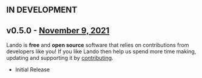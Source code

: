## IN DEVELOPMENT

## v0.5.0 - [November 9, 2021](https://github.com/lando/mysql/releases/tag/v0.5.0)

Lando is **free** and **open source** software that relies on contributions from developers like you! If you like Lando then help us spend more time making, updating and supporting it by [contributing](https://github.com/sponsors/lando).

* Initial Release
